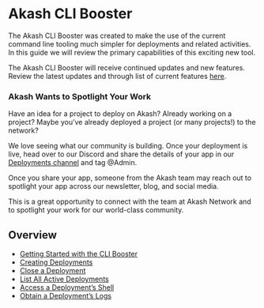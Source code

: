 # Akash CLI Booster

The Akash CLI Booster was created to make the use of the current command line tooling much simpler for deployments and related activities. In this guide we will review the primary capabilities of this exciting new tool.

The Akash CLI Booster will receive continued updates and new features.  Review the latest updates and through list of current features [here](https://github.com/arno01/akash-tools/tree/main/cli-booster).

### Akash Wants to Spotlight Your Work&#x20;

Have an idea for a project to deploy on Akash? Already working on a project? Maybe you’ve already deployed a project (or many projects!) to the network?

We love seeing what our community is building. Once your deployment is live, head over to our Discord and share the details of your app in our [Deployments channel](https://discord.com/channels/747885925232672829/771909909335506955) and tag @Admin.

Once you share your app, someone from the Akash team may reach out to spotlight your app across our newsletter, blog, and social media.

This is a great opportunity to connect with the team at Akash Network and to spotlight your work for our world-class community.

## Overview

* [Getting Started with the CLI Booster](getting-started-with-the-cli-booster.md)
* [Creating Deployments](creating-a-deployment-with-the-cli-booster.md)
* [Close a Deployment](close-a-deployment.md)
* [List All Active Deployments](list-all-active-deployments.md)
* [Access a Deployment’s Shell](access-a-deployments-shell.md)
* [Obtain a Deployment’s Logs](obtain-a-deployments-logs.md)
